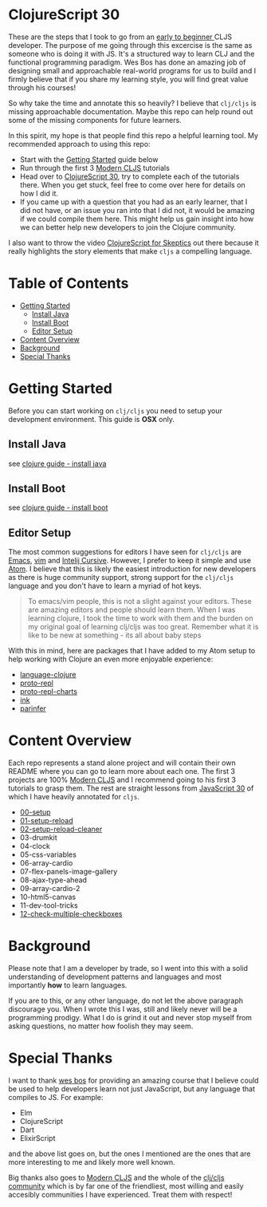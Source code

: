 # ClojureScript 30

These are the steps that I took to go from an [early to beginner ](https://zedshaw.com/2015/06/16/early-vs-beginning-coders/) CLJS developer.  The purpose of me going through this excercise is the same as someone who is doing it with JS. It's a structured way to learn CLJ and the functional programming paradigm.  Wes Bos has done an amazing job of designing small and approachable real-world programs for us to build and I firmly believe that if you share my learning style, you will find great value through his courses!

So why take the time and annotate this so heavily?  I believe that `clj/cljs` is missing approachable documentation.  Maybe this repo can help round out some of the missing components for future learners.

In this spirit, my hope is that people find this repo a helpful learning tool.  My recommended approach to using this repo:

* Start with the [Getting Started](getting-started) guide below
* Run through the first 3 [Modern CLJS](https://github.com/magomimmo/modern-cljs) tutorials
* Head over to [ClojureScript 30](https://javascript30.com/), try to complete each of the tutorials there.  When you get stuck, feel free to come over here for details on how I did it.
* If you came up with a question that you had as an early learner, that I did not have, or an issue you ran into that I did not, it would be amazing if we could compile them here.  This might help us gain insight into how we can better help new developers to join the Clojure community.

I also want to throw the video [ClojureScript for Skeptics](https://www.youtube.com/watch?v=gsffg5xxFQI&feature=player_embedded) out there because it really highlights the story elements that make `cljs` a compelling language.

# Table of Contents

* [Getting Started](#getting-started)
  * [Install Java](#install-java)
  * [Install Boot](#install-boot)
  * [Editor Setup](#editor-setup)
* [Content Overview](#content-overview)
* [Background](#background)
* [Special Thanks](#special-thanks)


# Getting Started

Before you can start working on `clj/cljs` you need to setup your development environment.  This guide is **OSX** only.

## Install Java

see [clojure guide - install java](https://tkjone.github.io/clojure-guide/v1/guide/#Install-Java)

## Install Boot

see [clojure guide - install boot](https://tkjone.github.io/clojure-guide/v1/guide/#Install-Boot)

## Editor Setup

The most common suggestions for editors I have seen for `clj/cljs` are [Emacs](https://www.gnu.org/software/emacs/), [vim](http://www.vim.org/) and [Intelij Cursive](https://cursive-ide.com/userguide/paredit.html).  However, I prefer to keep it simple and use [Atom](https://atom.io/).  I believe that this is likely the easiest introduction for new developers as there is huge community support, strong support for the `clj/cljs` language and you don't have to learn a myriad of hot keys.

> To emacs/vim people, this is not a slight against your editors.  These are amazing editors and people should learn them.  When I was learning clojure, I took the time to work with them and the burden on my original goal of learning clj/cljs was too great.  Remember what it is like to be new at something - its all about baby steps

With this in mind, here are packages that I have added to my Atom setup to help working with Clojure an even more enjoyable experience:

* [language-clojure](https://atom.io/packages/language-clojure)
* [proto-repl](https://atom.io/packages/proto-repl)
* [proto-repl-charts](https://atom.io/packages/proto-repl-charts)
* [ink](https://atom.io/packages/ink)
* [parinfer](https://atom.io/packages/parinfer)


# Content Overview

Each repo represents a stand alone project and will contain their own README where you can go to learn more about each one. The first 3 projects are 100% [Modern CLJS](https://github.com/magomimmo/modern-cljs) and I recommend going to his first 3 tutorials to grasp them.  The rest are straight lessons from [JavaScript 30](https://javascript30.com/) of which I have heavily annotated for `cljs`.

* [00-setup](https://github.com/tkjone/clojurescript-30/tree/master/00-setup)
* [01-setup-reload](https://github.com/tkjone/clojurescript-30/tree/master/01-setup-reload)
* [02-setup-reload-cleaner](https://github.com/tkjone/clojurescript-30/tree/master/02-setup-reload-custom)
* 03-drumkit
* 04-clock
* 05-css-variables
* 06-array-cardio
* 07-flex-panels-image-gallery
* 08-ajax-type-ahead
* 09-array-cardio-2
* 10-html5-canvas
* 11-dev-tool-tricks
* [12-check-multiple-checkboxes](https://github.com/tkjone/clojurescript-30/tree/master/12-scheck-multiple-checkboxes)

# Background

Please note that I am a developer by trade, so I went into this with a solid understanding of development patterns and languages and most importantly **how** to learn languages.

If you are to this, or any other language, do not let the above paragraph discourage you.  When I wrote this I was, still and likely never will be a programming prodigy.  What I do is grind it out and never stop myself from asking questions, no matter how foolish they may seem.

# Special Thanks

I want to thank [wes bos](https://github.com/wesbos) for providing an amazing course that I believe could be used to help developers learn not just JavaScript, but any language that compiles to JS.  For example:

  * Elm
  * ClojureScript
  * Dart
  * ElixirScript

and the above list goes on, but the ones I mentioned are the ones that are more interesting to me and likely more well known.

Big thanks also goes to [Modern CLJS](https://github.com/magomimmo/modern-cljs) and the whole of the [clj/cljs community](http://clojurians.net/) which is by far one of the friendliest, most willing and easily accesibly communities I have experienced.  Treat them with respect!
